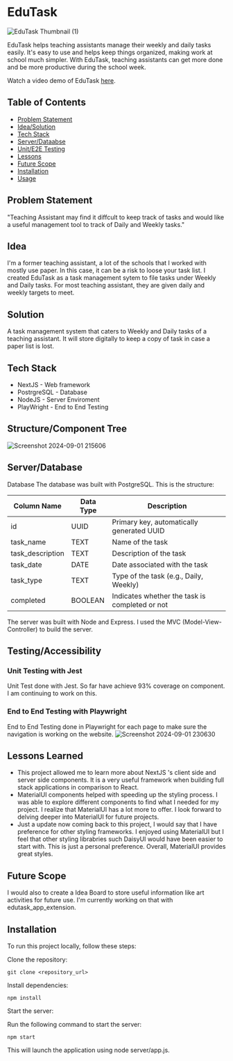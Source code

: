 

# EduTask

![EduTask Thumbnail (1)](https://github.com/horiaomar25/edu-task/assets/140801006/084b0650-f25e-4d77-92e9-fc2d4b06ba45)

<div align=”center”> EduTask helps teaching assistants manage their weekly and daily tasks easily.  It's easy to use and helps keep things organized, making work at school much simpler. With EduTask, teaching assistants can get more done and be more productive during the school week.  </div> 

Watch a video demo of EduTask [here](https://www.youtube.com/embed/C9_1leIDqNg?si=EoJlBqYUNtGLPMks).



## Table of Contents
- [Problem Statement](#problem)
- [Idea/Solution](#idea)
- [Tech Stack](#tech)
- [Server/Dataabse](#tech)
- [Unit/E2E Testing](#tech)
- [Lessons](#lessons)
- [Future Scope](#scope)
- [Installation](#installation)
- [Usage](#usage)

## Problem Statement
"Teaching Assistant may find it diffcult to keep track of tasks and would like a useful management tool to track of Daily and Weekly tasks."

## Idea
I'm a former teaching assistant, a lot of the schools that I worked with mostly use paper. In this case, it can be a risk to loose your task list. I created EduTask as a task management sytem to file tasks under Weekly and Daily tasks. For most teaching assistant, they are given daily and weekly targets to meet. 

## Solution
A task management system that caters to Weekly and Daily tasks of a teaching assistant. It will store digitally to keep a copy of task in case a paper list is lost. 

## Tech Stack
- NextJS - Web framework
- PostrgreSQL - Database
- NodeJS - Server Enviroment
- PlayWright - End to End Testing

## Structure/Component Tree

![Screenshot 2024-09-01 215606](https://github.com/user-attachments/assets/b388e078-434f-4299-8122-2db4394f40c8)

## Server/Database
Database 
The database was built with PostgreSQL. This is the structure:

| Column Name       | Data Type   | Description                                   |
|-------------------|-------------|-----------------------------------------------|
| id                | UUID        | Primary key, automatically generated UUID     |
| task_name         | TEXT        | Name of the task                              |
| task_description  | TEXT        | Description of the task                       |
| task_date         | DATE        | Date associated with the task                 |
| task_type         | TEXT        | Type of the task (e.g., Daily, Weekly)       |
| completed         | BOOLEAN     | Indicates whether the task is completed or not|


The server was built with Node and Express. I used the MVC (Model-View-Controller) to build the server. 

## Testing/Accessibility
### Unit Testing with Jest
Unit Test done with Jest. So far have achieve 93% coverage on component. I am continuing to work on this.

### End to End Testing with Playwright
End to End Testing done in Playwright for each page to make sure the navigation is working on the website. 
![Screenshot 2024-09-01 230630](https://github.com/user-attachments/assets/b854c4d1-7585-44b6-84c9-fef97beca82a)


## Lessons Learned
- This project allowed me to learn more about NextJS 's client side and server side components. It is a very useful framework when building full stack applications in comparison to React.
- MaterialUI components helped with speeding up the styling process. I was able to explore different components to find what I needed for my project. I realize that MaterialUI has a lot more to offer. I look forward to delving deeper into MaterialUI for future projects.
- Just a update now coming back to this project, I would say that I have preference for other styling frameworks. I enjoyed using MaterialUI but I feel that other styling librabries such DaisyUI would have been easier to start with. This is just a personal preference. Overall, MaterialUI provides great styles. 
  

## Future Scope
 I would also to create a Idea Board to store  useful information like art activities for future use. I'm currently working on that with edutask_app_extension.

## Installation

To run this project locally, follow these steps:

Clone the repository:

```git clone <repository_url>```

Install dependencies:

```npm install```

Start the server:

Run the following command to start the server:

```npm start```

This will launch the application using node server/app.js.






